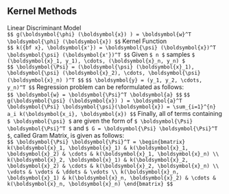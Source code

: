 ## Kernel Methods

Linear Discriminant Model<br>
`$$ g(\boldsymbol{\phi} (\boldsymbol{x}) ) = \boldsymbol{w}^T \boldsymbol{\phi} (\boldsymbol{x}) $$`
Kernel Function<br>
`$$ k({bf x}, \boldsymbol{x'}) = \boldsymbol{\psi} (\boldsymbol{x})^T \boldsymbol{\psi} (\boldsymbol{x'})^T $$`
Given `$ n $` samples `$ (\boldsymbol{x}_1, y_1), \cdots, (\boldsymbol{x}_n, y_n) $`<br>
`$$ \boldsymbol{\Psi} = (\boldsymbol{\psi} (\boldsymbol{x}_1), \boldsymbol{\psi} (\boldsymbol{x}_2), \cdots, \boldsymbol{\psi} (\boldsymbol{x}_n) )^T $$`
`$$ \boldsymbol{y} = (y_1, y_2, \cdots, y_n)^T $$`
Regression problem can be reformulated as follows:<br>
`$$ \boldsymbol{w} = \boldsymbol{\Psi}^T \boldsymbol{a} $$`
`$$ g(\boldsymbol{\psi} (\boldsymbol{x}) ) = \boldsymbol{a}^T \boldsymbol{\Psi} \boldsymbol{\psi}(\boldsymbol{x}) = \sum_{i=1}^{n} a_i k(\boldsymbol{x_i}, \boldsymbol{x}) $$`
Finally, all of terms containing `$ \boldsymbol{\psi} $` are given the form of `$ \boldsymbol{\Psi} \boldsymbol{\Psi}^T $` and `$ G = \boldsymbol{\Psi} \boldsymbol{\Psi}^T $`, called Gram Matrix, is given as follows:<br>
`$$ \boldsymbol{\Psi} \boldsymbol{\Psi}^T = \begin{bmatrix} k(\boldsymbol{x}_1, \boldsymbol{x}_1) & k(\boldsymbol{x}_1, \boldsymbol{x}_2) & \cdots & k(\boldsymbol{x}_1, \boldsymbol{x}_n) \\  k(\boldsymbol{x}_2, \boldsymbol{x}_1) & k(\boldsymbol{x}_2, \boldsymbol{x}_2) & \cdots & k(\boldsymbol{x}_2, \boldsymbol{x}_n) \\ \vdots & \vdots & \ddots & \vdots \\ k(\boldsymbol{x}_n, \boldsymbol{x}_1) & k(\boldsymbol{x}_n, \boldsymbol{x}_2) & \cdots & k(\boldsymbol{x}_n, \boldsymbol{x}_n) \end{bmatrix} $$`

